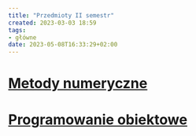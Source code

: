```yaml
---
title: "Przedmioty II semestr"
created: 2023-03-03 18:59
tags:
- główne
date: 2023-05-08T16:33:29+02:00
---
```


# [Metody numeryczne](II%20Semestr/Mn/Metody%20numeryczne.md)

# [Programowanie obiektowe](II%20Semestr/JPO/Programowanie%20obiektowe.md)
